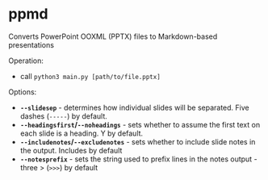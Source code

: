 # ppmd
Converts PowerPoint OOXML (PPTX) files to Markdown-based presentations

Operation: 

* call `python3 main.py [path/to/file.pptx]`

Options:

* **`--slidesep`** - determines how individual slides will be separated. Five dashes (`-----`) by default.
* **`--headingsfirst`/`--noheadings`** - sets whether to assume the first text on each slide is a heading. Y by default. 
* **`--includenotes`/`--excludenotes`** - sets whether to include slide notes in the output. Includes by default
* **`--notesprefix`** - sets the string used to prefix lines in the notes output - three > (`>>>`) by default